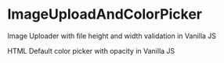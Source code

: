 # ImageUploadAndColorPicker

Image Uploader with file height and width validation in Vanilla JS

HTML Default color picker with opacity in Vanilla JS
